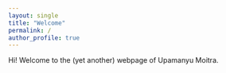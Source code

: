 ```yaml
---
layout: single
title: "Welcome"
permalink: /
author_profile: true
---
```


Hi! Welcome to the (yet another) webpage of Upamanyu Moitra.
